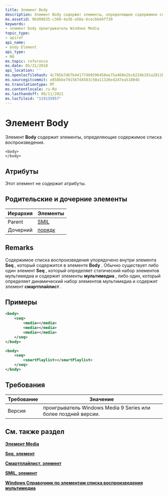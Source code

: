 ```yaml
---
title: Элемент Body
description: Элемент Body содержит элементы, определяющие содержимое списка воспроизведения.
ms.assetid: 96d09635-c360-4a36-a56e-6cecbbd4ff30
keywords:
- элемент body проигрыватель Windows Media
topic_type:
- apiref
api_name:
- body Element
api_type:
- NA
ms.topic: reference
ms.date: 05/31/2018
api_location: ''
ms.openlocfilehash: 4c785b7db7b44177469596450ee75a460e2bc6224b191a2811baf95380bea25a
ms.sourcegitcommit: e858bbe701567d4583c50a11326e42d7ea51804b
ms.translationtype: MT
ms.contentlocale: ru-RU
ms.lasthandoff: 08/11/2021
ms.locfileid: "119135957"
---
```

# <a name="body-element"></a>Элемент Body

Элемент **Body** содержит элементы, определяющие содержимое списка воспроизведения.

``` syntax
<body>
</body>
```

## <a name="attributes"></a>Атрибуты

Этот элемент не содержит атрибуты.

## <a name="parentchild-elements"></a>Родительские и дочерние элементы



| Иерархия | Элементы                 |
|-----------|--------------------------|
| Parent    | [SMIL](smil-element.md) |
| Дочерний     | [порядк](seq-element.md)   |



 

## <a name="remarks"></a>Remarks

Содержимое списка воспроизведения упорядочено внутри элемента **Seq** , который содержится в элементе **Body** . Обычно существует либо один элемент **Seq** , который определяет статический набор элементов мультимедиа и содержит элементы **мультимедиа** , либо один, который определяет динамический набор элементов мультимедиа и содержит элемент **смартплайлист** .

## <a name="examples"></a>Примеры


```XML
<body>
    <seq>
        <media></media>
        <media></media>
        <media></media>
    </seq>
</body>

<body>
    <seq>
        <smartPlaylist></smartPlaylist>
    </seq>
</body>
```



## <a name="requirements"></a>Требования



| Требование | Значение |
|--------------------|----------------------------------------------------|
| Версия<br/> | проигрыватель Windows Media 9 Series или более поздней версии.<br/> |



## <a name="see-also"></a>См. также раздел

<dl> <dt>

[**Элемент Media**](media-element.md)
</dt> <dt>

[**Seq, элемент**](seq-element.md)
</dt> <dt>

[**Смартплайлист, элемент**](smartplaylist-element.md)
</dt> <dt>

[**SMIL, элемент**](smil-element.md)
</dt> <dt>

[**Windows Справочник по элементам списка воспроизведения мультимедиа**](windows-media-playlist-elements-reference.md)
</dt> </dl>

 

 





